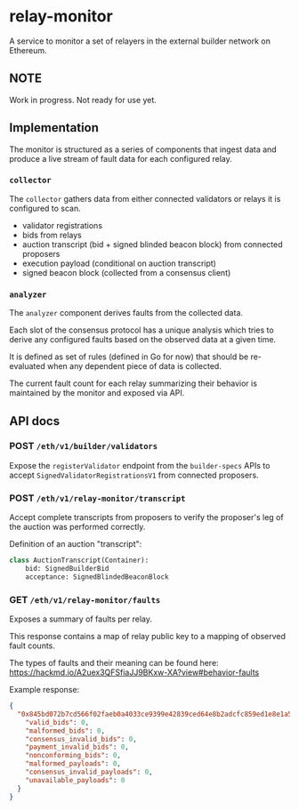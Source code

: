 # relay-monitor

A service to monitor a set of relayers in the external builder network on Ethereum.

## NOTE

Work in progress. Not ready for use yet.

## Implementation

The monitor is structured as a series of components that ingest data and produce a live stream of fault data for each configured relay.

### `collector`

The `collector` gathers data from either connected validators or relays it is configured to scan.

- validator registrations
- bids from relays
- auction transcript (bid + signed blinded beacon block) from connected proposers
- execution payload (conditional on auction transcript)
- signed beacon block (collected from a consensus client)

### `analyzer`

The `analyzer` component derives faults from the collected data.

Each slot of the consensus protocol has a unique analysis which tries to derive any configured faults based on the observed data at a given time.

It is defined as set of rules (defined in Go for now) that should be re-evaluated when any dependent piece of data is collected.

The current fault count for each relay summarizing their behavior is maintained by the monitor and exposed via API.

## API docs

### POST `/eth/v1/builder/validators`

Expose the `registerValidator` endpoint from the `builder-specs` APIs to accept `SignedValidatorRegistrationsV1` from connected proposers.

### POST `/eth/v1/relay-monitor/transcript`

Accept complete transcripts from proposers to verify the proposer's leg of the auction was performed correctly.

Definition of an auction "transcript":

```python
class AuctionTranscript(Container):
    bid: SignedBuilderBid
    acceptance: SignedBlindedBeaconBlock
```

### GET `/eth/v1/relay-monitor/faults`

Exposes a summary of faults per relay.

This response contains a map of relay public key to a mapping of observed fault counts.

The types of faults and their meaning can be found here: https://hackmd.io/A2uex3QFSfiaJJ9BKxw-XA?view#behavior-faults

Example response:

```json
{
  "0x845bd072b7cd566f02faeb0a4033ce9399e42839ced64e8b2adcfc859ed1e8e1a5a293336a49feac6d9a5edb779be53a": {
    "valid_bids": 0,
    "malformed_bids": 0,
    "consensus_invalid_bids": 0,
    "payment_invalid_bids": 0,
    "nonconforming_bids": 0,
    "malformed_payloads": 0,
    "consensus_invalid_payloads": 0,
    "unavailable_payloads": 0
  }
}
```
